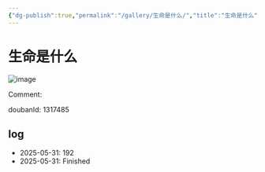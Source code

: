 ```yaml
---
{"dg-publish":true,"permalink":"/gallery/生命是什么/","title":"生命是什么","created":"2025-06-16T14:31:18.313+08:00"}
---
```



# 生命是什么

![image](https://hiraeth-picbed.oss-cn-beijing.aliyuncs.com/20250531155221.webp)

Comment: 



doubanId: 1317485

## log

- 2025-05-31: 192
- 2025-05-31: Finished
